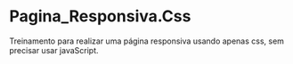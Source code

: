 # Pagina_Responsiva.Css
Treinamento para realizar uma página responsiva usando apenas css, sem precisar usar javaScript.
